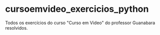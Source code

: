 # cursoemvideo_exercicios_python
 Todos os exercícios do curso "Curso em Video" do professor Guanabara resolvidos.
